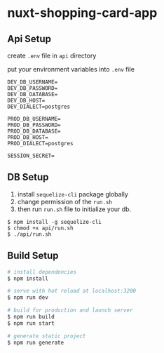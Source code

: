 # nuxt-shopping-card-app


## Api Setup

create `.env` file in `api` directory

put your environment variables into `.env` file

```
DEV_DB_USERNAME=
DEV_DB_PASSWORD=
DEV_DB_DATABASE=
DEV_DB_HOST=
DEV_DIALECT=postgres

PROD_DB_USERNAME=
PROD_DB_PASSWORD=
PROD_DB_DATABASE=
PROD_DB_HOST=
PROD_DIALECT=postgres

SESSION_SECRET=
```

## DB Setup

1. install `sequelize-cli` package globally
2. change permission of the `run.sh`
3. then run `run.sh` file to initialize your db.

```
$ npm install -g sequelize-cli
$ chmod +x api/run.sh
$ ./api/run.sh
```



## Build Setup

```bash
# install dependencies
$ npm install

# serve with hot reload at localhost:3200
$ npm run dev

# build for production and launch server
$ npm run build
$ npm run start

# generate static project
$ npm run generate
```